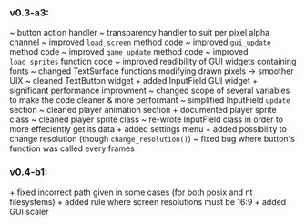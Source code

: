 ### v0.3-a3:
~ button action handler
~ transparency handler to suit per pixel alpha channel
~ improved `load_screen` method code
~ improved `gui_update` method code
~ improved `game_update` method code
~ improved `load_sprites` function code
~ improved readibility of GUI widgets containing fonts
~ changed TextSurface functions modifying drawn pixels -> smoother UIX
~ cleaned TextButton widget
\+ added InputField GUI widget
\+ significant performance improvment
~ changed scope of several variables to make the code cleaner & more performant
~ simplified InputField `update` section
~ cleaned player animation section
\+ documented player sprite class
~ cleaned player sprite class
~ re-wrote InputField class in order to more effeciently get its data
\+ added settings menu
\+ added possibility to change resolution (though `change_resolution()`)
~ fixed bug where button's function was called every frames

### v0.4-b1:
\+ fixed incorrect path given in some cases (for both posix and nt filesystems)
\+ added rule where screen resolutions must be 16:9
\+  added GUI scaler

